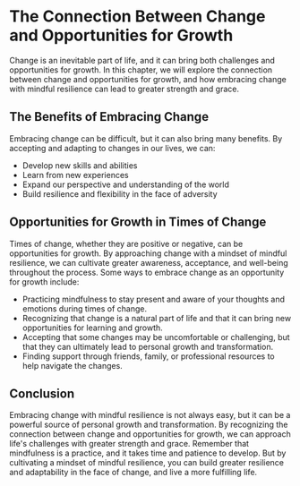 The Connection Between Change and Opportunities for Growth
=====================================================================================================================

Change is an inevitable part of life, and it can bring both challenges and opportunities for growth. In this chapter, we will explore the connection between change and opportunities for growth, and how embracing change with mindful resilience can lead to greater strength and grace.

The Benefits of Embracing Change
--------------------------------

Embracing change can be difficult, but it can also bring many benefits. By accepting and adapting to changes in our lives, we can:

* Develop new skills and abilities
* Learn from new experiences
* Expand our perspective and understanding of the world
* Build resilience and flexibility in the face of adversity

Opportunities for Growth in Times of Change
-------------------------------------------

Times of change, whether they are positive or negative, can be opportunities for growth. By approaching change with a mindset of mindful resilience, we can cultivate greater awareness, acceptance, and well-being throughout the process. Some ways to embrace change as an opportunity for growth include:

* Practicing mindfulness to stay present and aware of your thoughts and emotions during times of change.
* Recognizing that change is a natural part of life and that it can bring new opportunities for learning and growth.
* Accepting that some changes may be uncomfortable or challenging, but that they can ultimately lead to personal growth and transformation.
* Finding support through friends, family, or professional resources to help navigate the changes.

Conclusion
----------

Embracing change with mindful resilience is not always easy, but it can be a powerful source of personal growth and transformation. By recognizing the connection between change and opportunities for growth, we can approach life's challenges with greater strength and grace. Remember that mindfulness is a practice, and it takes time and patience to develop. But by cultivating a mindset of mindful resilience, you can build greater resilience and adaptability in the face of change, and live a more fulfilling life.
